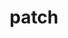 ---
title: "patch"
layout: cache
categories: [package, develop-2025-04-20]
meta: {"compilers": ["gcc@11.4.0", "intel-oneapi-compilers@2025.1.0"], "num_specs": 3, "num_specs_by_stack": {"e4s": 1, "e4s-neoverse-v2": 1, "e4s-oneapi": 1, "root": 3}, "oss": ["ubuntu22.04"], "platforms": ["linux"], "stacks": ["e4s", "e4s-neoverse-v2", "e4s-oneapi", "root"], "targets": ["neoverse_v2", "x86_64_v3"], "versions": ["2.7.6"]}
spec_details: [{"compiler": "gcc@11.4.0", "hash": "7aorrjpxo3noj6tady2anh6m5nh4bwhm", "os": "ubuntu22.04", "platform": "linux", "size": "-", "stacks": ["e4s-neoverse-v2", "root"], "target": "neoverse_v2", "variants": ["build_system=autotools"], "versions": ["2.7.6"]}, {"compiler": "intel-oneapi-compilers@2025.1.0", "hash": "ebk3fngbf2nlsmyu2syjpgtymnhfg4lw", "os": "ubuntu22.04", "platform": "linux", "size": "-", "stacks": ["e4s-oneapi", "root"], "target": "x86_64_v3", "variants": ["build_system=autotools"], "versions": ["2.7.6"]}, {"compiler": "gcc@11.4.0", "hash": "m7tfsz544dzqwzttnbga7fb6owcit4nu", "os": "ubuntu22.04", "platform": "linux", "size": "-", "stacks": ["e4s", "root"], "target": "x86_64_v3", "variants": ["build_system=autotools"], "versions": ["2.7.6"]}]
---